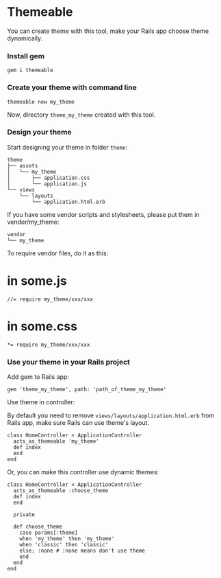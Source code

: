 # Themeable

You can create theme with this tool, make your Rails app choose theme dynamically.

### Install gem

    gem i themeable

### Create your theme with command line

    themeable new my_theme

Now, directory `theme_my_theme` created with this tool.

### Design your theme

Start designing your theme in folder `theme`:

    theme
    ├── assets
    │   └── my_theme
    │       ├── application.css
    │       └── application.js
    └── views
        └── layouts
            └── application.html.erb

If you have some vendor scripts and stylesheets, please put them in vendor/my_theme:

    vendor
    └── my_theme

To require vendor files, do it as this:

# in some.js

    //= require my_theme/xxx/xxx

# in some.css

    *= require my_theme/xxx/xxx

### Use your theme in your Rails project

Add gem to Rails app:

    gem 'theme_my_theme', path: 'path_of_theme_my_theme'
    
Use theme in controller:

By default you need to remove `views/layouts/application.html.erb` from Rails app, make sure Rails can use theme's layout.

    class HomeController < ApplicationController
      acts_as_themeable 'my_theme'
      def index
      end
    end

Or, you can make this controller use dynamic themes:

    class HomeController < ApplicationController
      acts_as_themeable :choose_theme
      def index
      end
      
      private
      
      def choose_theme
        case params[:theme]
        when 'my_theme' then 'my_theme'
        when 'classic' then 'classic'
        else; :none # :none means don't use theme
        end
      end
    end